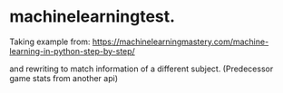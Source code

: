 # machinelearningtest.

Taking example from: https://machinelearningmastery.com/machine-learning-in-python-step-by-step/

and rewriting to match information of a different subject. (Predecessor game stats from another api)
